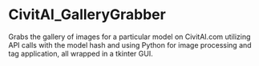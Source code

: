 # CivitAI_GalleryGrabber
Grabs the gallery of images for a particular model on CivitAI.com utilizing API calls with the model hash and using Python for image processing and tag application, all wrapped in a tkinter GUI.
